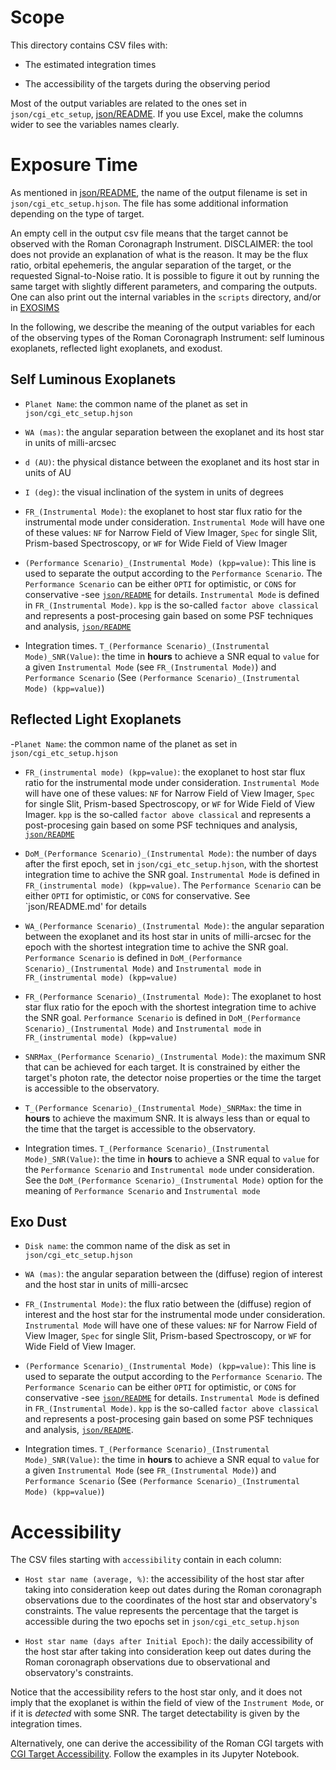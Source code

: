 # Scope

This directory contains CSV files with:

- The estimated integration times

- The accessibility of the targets during the observing period

Most of the output variables are related to the ones set in 
  `json/cgi_etc_setup`, [json/README](../../json/README.md). 
    If you use Excel, make the columns wider to see the 
    variables names clearly.

# Exposure Time

As mentioned in [json/README](../../json/README.md), 
    the name of the output filename is set in 
    `json/cgi_etc_setup.hjson`. 
    The file has some
    additional information depending on the type of target.

An empty cell in the output csv file means that the target cannot
    be observed with the Roman Coronagraph Instrument. DISCLAIMER: 
    the tool does not provide
    an explanation of what is the reason. It may be 
    the flux ratio, orbital
    epehemeris, the angular separation of the target, 
    or the requested
    Signal-to-Noise ratio. 
    It is possible to figure it out by running the 
    same target with slightly different parameters, 
    and comparing the outputs. One can also
    print out the internal variables in the 
    `scripts` directory, and/or in
  [EXOSIMS](https://github.com/dsavransky/EXOSIMS)

In the following, we describe the meaning of the output variables for
each of the observing types of the Roman Coronagraph Instrument:
self luminous exoplanets, reflected light exoplanets, and exodust.

## Self Luminous Exoplanets

- `Planet Name`: the common name of the planet as set in 
    `json/cgi_etc_setup.hjson`

- `WA (mas)`: the angular separation between the exoplanet and its host star
    in units of milli-arcsec

- `d (AU)`: the physical distance between the exoplanet and its host star
    in units of AU

- `I (deg)`: the visual inclination of the system in units of degrees

- `FR_(Instrumental Mode)`: the exoplanet to host star flux
    ratio for the instrumental mode under consideration.
    `Instrumental Mode` will have one of these values:
    `NF` for Narrow Field of View Imager,
    `Spec` for single Slit, Prism-based Spectroscopy, or
    `WF` for Wide Field of View Imager

- `(Performance Scenario)_(Instrumental Mode) (kpp=value)`:
  This line is used to separate the output
  according to the `Performance Scenario`.
  The `Performance Scenario` can be
  either `OPTI` for optimistic, or `CONS` for conservative
  -see [`json/README`](../../json/README.md) for details.
  `Instrumental Mode` is defined in `FR_(Instrumental Mode)`.
  `kpp` is the so-called `factor above classical` and 
  represents a post-procesing gain based on
  some PSF techniques and analysis, [`json/README`](../../json/README.md)

- Integration times. `T_(Performance Scenario)_(Instrumental Mode)_SNR(Value)`: the time
    in __hours__ to achieve a SNR equal to `value` 
    for a given `Instrumental Mode` 
    (see `FR_(Instrumental Mode)`) and 
    `Performance Scenario`
    (See `(Performance Scenario)_(Instrumental Mode) (kpp=value)`)

## Reflected Light Exoplanets

-`Planet Name`: the common name of the planet as set in 
    `json/cgi_etc_setup.hjson`

- `FR_(instrumental mode) (kpp=value)`: the exoplanet to host star flux
    ratio for the instrumental mode under consideration.
    `Instrumental Mode` will have one of these values:
    `NF` for Narrow Field of View Imager,
    `Spec` for single Slit, Prism-based Spectroscopy, or
    `WF` for Wide Field of View Imager.
    `kpp` is the so-called `factor above classical` and
    represents a post-procesing gain based on
  some PSF techniques and analysis, [`json/README`](../../json/README.md)

- `DoM_(Performance Scenario)_(Instrumental Mode)`: 
    the number of days after the first
    epoch,  set in `json/cgi_etc_setup.hjson`,
    with the shortest integration time to achive the SNR goal.
    `Instrumental Mode` is defined in `FR_(instrumental mode) (kpp=value)`.
    The `Performance Scenario` can be
    either `OPTI` for optimistic, or `CONS` for conservative.
    See `json/README.md' for details

- `WA_(Performance Scenario)_(Instrumental Mode)`: 
    the angular separation between the exoplanet and its host star
    in units of milli-arcsec
    for the epoch with the shortest integration time to achive the SNR goal.
    `Performance Scenario` is defined in 
    `DoM_(Performance Scenario)_(Instrumental Mode)` 
    and `Instrumental mode` in `FR_(instrumental mode) (kpp=value)`

- `FR_(Performance Scenario)_(Instrumental Mode)`:
    The exoplanet to host star flux ratio
    for the epoch with the shortest integration time to achive the SNR goal.
    `Performance Scenario` is defined in
    `DoM_(Performance Scenario)_(Instrumental Mode)`
    and `Instrumental mode` in `FR_(instrumental mode) (kpp=value)`

- `SNRMax_(Performance Scenario)_(Instrumental Mode)`:
    the maximum SNR that can be achieved for each target. It is constrained by
    either the target's photon rate, the detector noise properties or the time
    the target is accessible to the observatory.

- `T_(Performance Scenario)_(Instrumental Mode)_SNRMax`: the time in __hours__
    to achieve the maximum SNR. It is always less than or equal to the time
    that the target is accessible to the observatory.

- Integration times. `T_(Performance Scenario)_(Instrumental Mode)_SNR(Value)`: the time
    in __hours__ to achieve a SNR equal to `value`
    for the `Performance Scenario` and `Instrumental mode` 
    under consideration.
    See the `DoM_(Performance Scenario)_(Instrumental Mode)`
    option for the meaning of `Performance Scenario` and `Instrumental mode`

## Exo Dust

- `Disk name`: the common name of the disk as set in `json/cgi_etc_setup.hjson`

- `WA (mas)`: the angular separation between the (diffuse)
    region of interest and the host star
    in units of milli-arcsec

- `FR_(Instrumental Mode)`: the flux ratio between the (diffuse) region of
    interest and the host star for the instrumental mode under consideration.
    `Instrumental Mode` will have one of these values:
    `NF` for Narrow Field of View Imager,
    `Spec` for single Slit, Prism-based Spectroscopy, or
    `WF` for Wide Field of View Imager.

- `(Performance Scenario)_(Instrumental Mode) (kpp=value)`:
    This line is used to separate the output
    according to the `Performance Scenario`.
    The `Performance Scenario` can be
    either `OPTI` for optimistic, or `CONS` for conservative
    -see [`json/README`](../../json/README.md) for details.
    `Instrumental Mode` is defined in `FR_(Instrumental Mode)`.
    `kpp` is the so-called `factor above classical` and
    represents a post-procesing gain based on
    some PSF techniques and analysis, [`json/README`](../../json/README.md).

- Integration times. `T_(Performance Scenario)_(Instrumental Mode)_SNR(Value)`: the time
    in __hours__ to achieve a SNR equal to `value`
    for a given `Instrumental Mode`
    (see `FR_(Instrumental Mode)`) and
    `Performance Scenario`
    (See `(Performance Scenario)_(Instrumental Mode) (kpp=value)`)

# Accessibility

The CSV files starting with `accessibility` contain in each column:

- `Host star name (average, %)`: the accessibility of the host star after 
    taking into consideration keep out dates during the Roman coronagraph 
    observations due to the coordinates of the host star and 
    observatory's constraints.
    The value represents the percentage that the target is accessible during
    the two epochs set in `json/cgi_etc_setup.hjson`

- `Host star name (days after Initial Epoch)`: 
    the daily accessibility of the host star after
    taking into consideration keep out dates during the Roman coronagraph
    observations due to observational and observatory's constraints. 

Notice that the accessibility refers to the host star only, and 
    it does not imply that the exoplanet is within the field of
    view of the `Instrument Mode`, or if it is _detected_ with
    some SNR.
    The target detectability is given by the integration times.

Alternatively, one can derive the accessibility of the Roman CGI targets
with [CGI Target Accessibility](https://github.com/nasavbailey/CGI_target_accessibility).
Follow the examples in its Jupyter Notebook.
